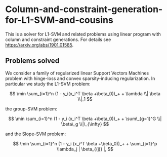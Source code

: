 # Column-and-constraint-generation-for-L1-SVM-and-cousins
This is a solver for L1-SVM and related problems using linear program with column and constraint generations. For details see https://arxiv.org/abs/1901.01585. 

## Problems solved

We consider a family of regularized linear Support Vectors Machines problem with hinge-loss and convex sparsity-inducing regularization. In particular we study the L1-SVM problem:

$$ \min \sum_{i=1}^n (1 - y_i(x_i^T \beta +\beta_0))_+ + \lambda \\| \beta \\|_1 $$

the group-SVM problem:

$$ \min \sum_{i=1}^n (1 - y_i (x_i^T \beta +\beta_0))_+ + \sum\_{g=1}^G \\| \beta\_g \\|\_{\infty} $$

and the Slope-SVM problem:

$$
\min \sum_{i=1}^n (1 - y_i (x_i^T \beta +\beta_0))_+  + \sum_{j=1}^p \lambda_j | \beta_{(j)} |,
$$

